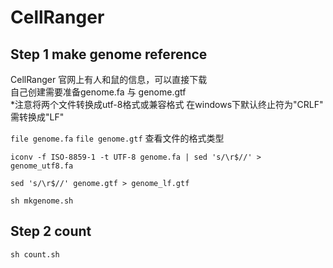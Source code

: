 # CellRanger  
## Step 1 make genome reference  
CellRanger 官网上有人和鼠的信息，可以直接下载  
自己创建需要准备genome.fa 与 genome.gtf  
*注意将两个文件转换成utf-8格式或兼容格式 在windows下默认终止符为"CRLF" 需转换成"LF"   
  
`file genome.fa` `file genome.gtf`  查看文件的格式类型  
  
`iconv -f ISO-8859-1 -t UTF-8 genome.fa | sed 's/\r$//' > genome_utf8.fa`  
  
`sed 's/\r$//' genome.gtf > genome_lf.gtf`  
  
`sh mkgenome.sh`  
## Step 2 count  
`sh count.sh`  
